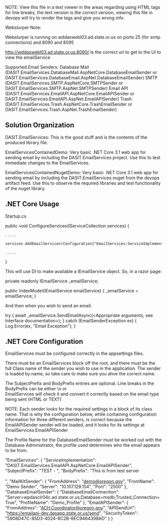 NOTE: View this file in a text viewer in the areas regarding using HTML tags for line breaks, 
the text version is the correct version, viewing this file in devops will try to render the tags and give you wrong info.

Webslurper Note:

Webslurper is running on wddaswebl03.ad.state.or.us on ports 25 (for smtp connections) and  8090 and 8095

http://wddaswebl03.ad.state.or.us:8090/ Is the correct url to get to the UI to view the emailService

Supported Email Senders:
Database Mail (DASIT.EmailServices.DatabaseMail.AspNetCore.DatabaseEmailSender or DASIT.EmailServices.DatabaseEmail.AspNet.DatabaseEmailSender)
SMTP (DASIT.EmailServices.SMTP.AspNetCore.SMTPSender or DASIT.EmailServices.SMTP.AspNet.SMTPSender)
Email API (DASIT.EmailServices.EmailAPI.AspNetCore.EmailAPISender or DASIT.EmailServices.EmailAPI.AspNet.EmailAPISender)
Trash (DASIT.EmailServices.Trash.AspNetCore.TrashEmailSender or DASIT.EmailServices.Trash.AspNet.TrashEmailSender)

Solution Organization
---------------------

DASIT.EmailServices:
This is the good stuff and is the contents of the produced library file.

EmailServicesContainedDemo:
Very basic .NET Core 3.1 web app for sending email by including the DASIT.EmailServices project.  Use this to test immediate changes to the EmailServices.

EmailServicesContainedNugetDemo:
Very basic .NET Core 3.1 web app for sending email by including the DASIT.EmailServices nuget from the devops artifact feed.  Use this to observe the required libraries 
and test functionality of the nuget library.

.NET Core Usage
--------------

Startup.cs

public void ConfigureServices(IServiceCollection services) {

    .....
    
    services.AddEmailServices(Configuration["EmailServices:ServiceImplementation"]);
   
    .....
}

This will use DI to make available a IEmailService object.  So, in a razor page:

private readonly IEmailService _emailService;

public IndexModel(IEmailService emailService)
{
    _emailService = emailService;
}

And then when you wish to send an email:

 try {
    await _emailService.SendEmailAsync(<Appropriate arguments, see Interface documentation>);
} catch (EmailSenderException ex) {
    Log.Error(ex, "Email Exception");
}


.NET Core Configuration
-----------------------

EmailServices must be configured correctly in the appsettings files.

There must be an EmailServices block off the root, and there must be the full Class name of the sender you
wish to use in the application.  The sender is loaded by name, so take care to make sure you ahve the 
correct name.

The SubjectPrefix and BodyPrefix entries are optional.  Line breaks in the BodyPrefix can be either \n or <br>
EmailServices will check it and convert it correctly based on the email type being sent (HTML or TEXT)

NOTE: Each sender looks for the required settings in a block of its class name.  That is why the 
configuration below, while containing configuration information for three different senders, is correct
because the EmailAPISender sender will be loaded, and it looks for its settings at EmailServices:EmailAPISender

The Profile Name for the DatabaseEmailSender must be worked out with the Database Administrator, the profile
used determines who the email appears to be from.

"EmailServices": {
    "ServiceImplementation": "DASIT.EmailServices.EmailAPI.AspNetCore.EmailAPISender",
	"SubjectPrefix": "TEST - ",
    "BodyPrefix":  "This is from test server<br><br>",
    "MailKitSender": {
      "FromAddress": "demo@oregon.gov",
      "FromName": "Demo Sender",
      "Server": "10.107.129.154",
      "Port": "2500"
    },
    "DatabaseEmailSender": {
      "DatabaseEmailConnection": "Server=wpdasclr04c.ad.state.or.us;Database=msdb;Trusted_Connection=True",
      "ProfileName": "Demo_Profile"
    },
    "EmailAPISender": {
      "FromAddress": "ACH.Coordinator@oregon.gov",
      "APISendUrl": "https://emailapi-dev.dasapp.state.or.us/send",
      "SecurityToken": "5908D47C-85D3-4024-8C2B-6EC9464398AD"
    }
  }






